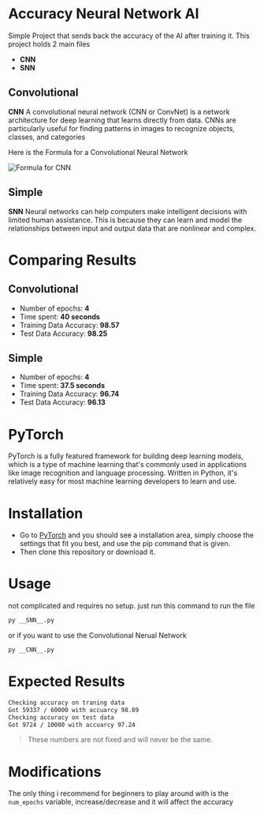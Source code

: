 #  Accuracy Neural Network AI
Simple Project that sends back the accuracy of the AI after training it.
This project holds 2 main files
* __CNN__
* __SNN__

## Convolutional

__CNN__ A convolutional neural network (CNN or ConvNet) is a network architecture for deep learning that learns directly from data. CNNs are particularly useful for finding patterns in images to recognize objects, classes, and categories

Here is the Formula for a Convolutional Neural Network

![Formula for CNN](https://user-images.githubusercontent.com/77110462/228610008-5dadf4ff-4924-4b5c-ab06-3e08a82b1423.png)



## Simple
__SNN__ Neural networks can help computers make intelligent decisions with limited human assistance. This is because they can learn and model the relationships between input and output data that are nonlinear and complex.

# Comparing Results

## Convolutional
* Number of epochs: __4__
* Time spent: __40 seconds__
* Training Data Accuracy: __98.57__
* Test Data Accuracy: __98.25__

## Simple
* Number of epochs: __4__
* Time spent: __37.5 seconds__
* Training Data Accuracy: __96.74__
* Test Data Accuracy: __96.13__

# PyTorch
PyTorch is a fully featured framework for building deep learning models,
which is a type of machine learning that's commonly used in applications like image recognition and language processing.
Written in Python, it's relatively easy for most machine learning developers to learn and use.


# Installation 
* Go to [PyTorch](https://pytorch.org/) and you should see a installation area, simply choose the settings that fit you best, and use the pip command that is given.
* Then clone this repository or download it.

# Usage
not complicated and requires no setup.
just run this command to run the file
```bash
py __SNN__.py
```
or if you want to use the Convolutional Nerual Network
```bash
py __CNN__.py
```

# Expected Results

```bash
Checking accuracy on traning data
Got 59337 / 60000 with accuarcy 98.89
Checking accuracy on test data
Got 9724 / 10000 with accuarcy 97.24
```

>These numbers are not fixed and will never be the same.

# Modifications

The only thing i recommend for beginners to play around with is the
`num_epochs` variable, increase/decrease and it will affect the accuracy  




